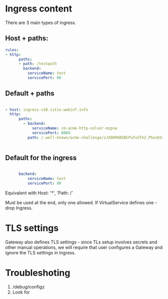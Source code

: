 # Ingress content

There are 3 main types of ingress.

## Host + paths:

```yaml
rules:
- http:
      paths:
      - path: /testpath
        backend:
          serviceName: test
          servicePort: 80
```

## Default + paths

```yaml
          
- host: ingress.v10.istio.webinf.info
  http:
      paths:
        - backend:
            serviceName: cm-acme-http-solver-mzpvw
            servicePort: 8089
          path: /.well-known/acme-challenge/zJX8KR6BSBCPufuCFh2_PSezbViS5YDVzbQcq7ioSfA
          
```

## Default for the ingress

```yaml
      
      backend:
          serviceName: test
          servicePort: 80

```

Equivalent with Host: '*', 'Path: /'

Must be used at the end, only one allowed. If VirtualService defines
one - drop Ingress.

# TLS settings

Gateway also defines TLS settings - since TLs setup involves secrets
and other manual operations, we will require that user configures a 
Gateway and ignore the TLS settings in Ingress.

# Troubleshoting

1. /debug/configz 
2. Look for 
